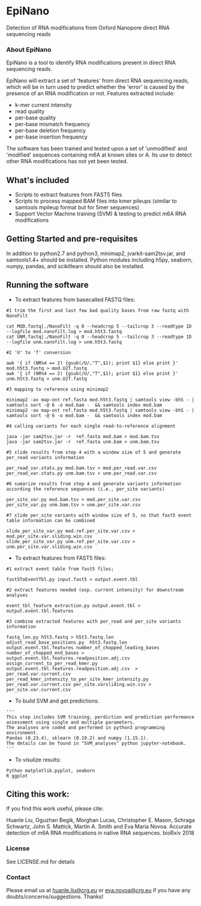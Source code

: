# EpiNano
Detection of RNA modifications from Oxford Nanopore direct RNA sequencing reads

### About EpiNano
EpiNano is a tool to identify RNA modifications present in direct RNA sequencing reads. 

EpiNano will extract a set of 'features' from direct RNA sequencing reads, which will be in turn used to predict whether the 'error' is caused by the presence of an RNA modification or not. 
Features extracted include: 
- k-mer current intensity
- read quality
- per-base quality
- per-base mismatch frequency
- per-base deletion frequency
- per-base insertion frequency

The software has been trained and tested upon a set of 'unmodified' and 'modified' sequences containing m6A at known sites or A. Its use to detect other RNA modifications has not yet been tested. 

## What's included
- Scripts to extract features from FAST5 files
- Scripts to process mapped BAM files into kmer pileups (similar to samtools mpileup format but for 5mer sequences)
- Support Vector Machine training (SVM) & testing to predict m6A RNA modifications

## Getting Started and pre-requisites
In addition to python2.7 and python3, minimap2, jvarkit-sam2tsv.jar, and samtools1.4+ should be installed.
Python modules including h5py, seaborn, numpy, pandas, and scikitlearn should also be installed.

## Running the software
* To extract features from basecalled FASTQ files: 
```
#1 trim the first and last few bad quality bases from raw fastq with NanoFilt

cat MOD.fastq|./NanoFilt -q 0 --headcrop 5 --tailcrop 3 --readtype 1D --logfile mod.nanofilt.log > mod.h5t3.fastq
cat UNM.fastq|./NanoFilt -q 0 --headcrop 5 --tailcrop 3 --readtype 1D --logfile unm.nanofilt.log > unm.h5t3.fastq

#2 'U' to 'T' conversion

awk '{ if (NR%4 == 2) {gsub(/U/,"T",$1); print $1} else print }' mod.h5t3.fastq > mod.U2T.fastq
awk '{ if (NR%4 == 2) {gsub(/U/,"T",$1); print $1} else print }' unm.h5t3.fastq > unm.U2T.fastq

#3 mapping to reference using minimap2

minimap2 -ax map-ont ref.fasta mod.h5t3.fastq | samtools view -bhS - | samtools sort -@ 6 -o mod.bam -  && samtools index mod.bam
minimap2 -ax map-ont ref.fasta mod.h5t3.fastq | samtools view -bhS - | samtools sort -@ 6 -o mod.bam -  && samtools index mod.bam

#4 calling variants for each single read-to-reference alignment

java -jar sam2tsv.jar -r  ref.fasta mod.bam > mod.bam.tsv
java -jar sam2tsv.jar -r  ref.fasta unm.bam > unm.bam.tsv

#5 slide results from step 4 with a window size of 5 and generate per_read variants information 

per_read_var.stats.py mod.bam.tsv > mod.per_read.var.csv
per_read_var.stats.py unm.bam.tsv > unm.per_read.var.csv

#6 sumarize results from step 4 and generate variants information according the reference sequences (i.e., per_site variants)

per_site_var.py mod.bam.tsv > mod.per_site.var.csv
per_site_var.py unm.bam.tsv > unm.per_site.var.csv

#7 slide per_site variants with window size of 5, so that fast5 event table information can be combined

slide_per_site_var.py mod.ref.per_site.var.csv > mod.per_site.var.sliding.win.csv
slide_per_site_var.py unm.ref.per_site.var.csv > unm.per_site.var.sliding.win.csv

```


* To extract features from FAST5 files: 
``` 
#1 extract event table from fast5 files; 

fast5ToEventTbl.py input.fast5 > output.event.tbl

#2 extract features needed (esp. current intensity) for downstream analyses

event_tbl_feature_extraction.py output.event.tbl > output.event.tbl.features

#3 combine extracted features with per_read and per_site variants information

fastq_len.py h5t3.fastq > h5t3.fastq.len
adjust_read_base_positions.py  h5t3.fastq.len output.event.tbl.features number_of_chopped_leading_bases number_of_chopped_end_bases > output.event.tbl.features.readposition.adj.csv
assign_current_to_per_read_kmer.py output.event.tbl.features.readposition.adj.csv  > per_read.var.current.csv
per_read_kmer_intensity_to_per_site_kmer_intensity.py per_read.var.current.csv per_site.varsliding.win.csv > per_site.var.current.csv
```
* To build SVM and get predictions:
```
'''
This step includes SVM training, perdiction and prediction performance assessment using single and multiple parameters.
The analyses are coded and performed in python3 programming environment. 
Pandas (0.23.4), sklearn (0.19.2) and numpy (1.15.1). 
The details can be found in "SVM_analyses" python jupyter-notebook. 
'''
```

* To visulize results:
```
Python matplotlib.pyplot, seaborn 
R ggplot
```
## Citing this work:
If you find this work useful, please cite:

Huanle Liu, Oguzhan Begik, Morghan Lucas, Christopher E. Mason, Schraga Schwartz, John S. Mattick, Martin A. Smith and Eva Maria Novoa. Accurate detection of m6A RNA modifications in native RNA sequences. bioRxiv 2018

### License 
See LICENSE.md for details

### Contact
Please email us at huanle.liu@crg.eu or eva.novoa@crg.eu if you have any doubts/concerns/suggestions.
Thanks!
